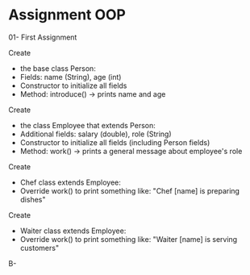 # Assignment OOP

01- First Assignment

Create 
- the base class Person:
- Fields: name (String), age (int)
- Constructor to initialize all fields
- Method: introduce() → prints name and age

Create
- the class Employee that extends Person:
- Additional fields: salary (double), role (String)
- Constructor to initialize all fields (including Person fields)
- Method: work() → prints a general message about employee's role

Create
- Chef class extends Employee:
- Override work() to print something like: "Chef [name] is preparing dishes"

Create
- Waiter class extends Employee:
- Override work() to print something like: "Waiter [name] is serving customers"

B- 